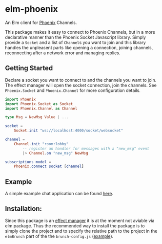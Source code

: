 # elm-phoenix

An Elm client for [Phoenix](http://www.phoenixframework.org) Channels.

This package makes it easy to connect to Phoenix Channels, but in a more declarative manner than the Phoenix Socket Javascript library. Simply provide a `Socket` and a list of `Channel`s you want to join and this library handles the unpleasent parts like opening a connection, joining channels, reconnecting after a network error and managing replies.

## Getting Started

Declare a socket you want to connect to and the channels you want to join. The effect manager will open the socket connection, join the channels. See `Phoenix.Socket` and `Phoenix.Channel` for more configuration details.

```elm
import Phoenix
import Phoenix.Socket as Socket
import Phoenix.Channel as Channel

type Msg = NewMsg Value | ...

socket =
    Socket.init "ws://localhost:4000/socket/websocket"

channel =
    Channel.init "room:lobby"
        -- register an handler for messages with a "new_msg" event
        |> Channel.on "new_msg" NewMsg

subscriptions model =
    Phoenix.connect socket [channel]
```

## Example
A simple example chat application can be found [here](https://github.com/saschatimme/elm-phoenix/tree/master/example).

## Installation:
Since this package is an [effect manager](https://guide.elm-lang.org/effect_managers/) it is at the moment not aviable via elm package. Thus the recommended way to install the package is to simply clone the project and to specify the relative path to the project in the `elmBrunch` part of the the `brunch-config.js` ([example](https://github.com/saschatimme/elm-phoenix/blob/master/example/brunch-config.js)).
